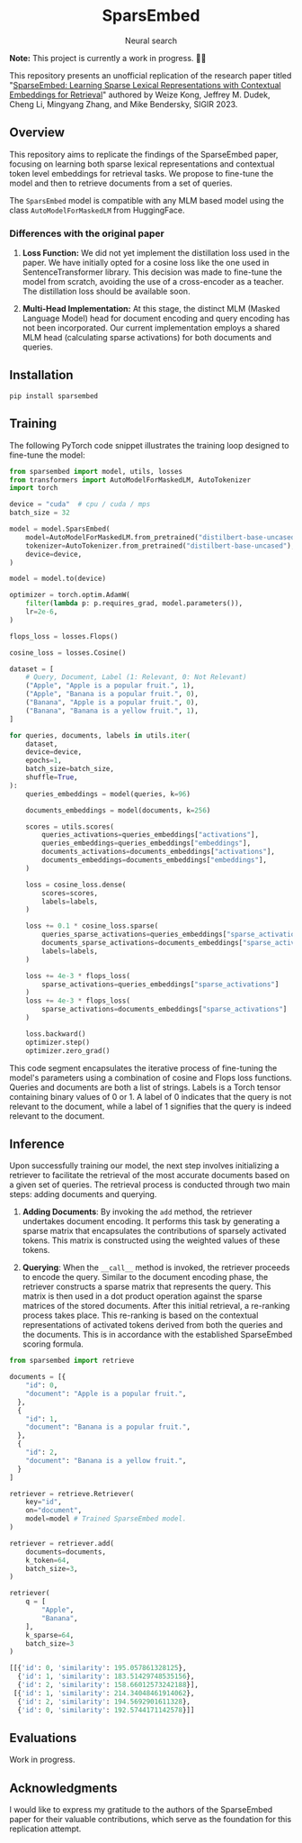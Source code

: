 <div align="center">
  <h1>SparsEmbed</h1>
  <p>Neural search</p>
</div>


**Note:** This project is currently a work in progress. 🔨🧹

This repository presents an unofficial replication of the research paper titled "[SparseEmbed: Learning Sparse Lexical Representations with Contextual Embeddings for Retrieval](https://research.google/pubs/pub52289/)" authored by Weize Kong, Jeffrey M. Dudek, Cheng Li, Mingyang Zhang, and Mike Bendersky, SIGIR 2023.

## Overview

This repository aims to replicate the findings of the SparseEmbed paper, focusing on learning both sparse lexical representations and contextual token level embeddings for retrieval tasks. We propose to fine-tune the model and then to retrieve documents from a set of queries.

The `SparsEmbed` model is compatible with any MLM based model using the class `AutoModelForMaskedLM` from HuggingFace.

### Differences with the original paper

1. **Loss Function:** We did not yet implement the distillation loss used in the paper. We have initially opted for a cosine loss like the one used in SentenceTransformer library. This decision was made to fine-tune the model from scratch, avoiding the use of a cross-encoder as a teacher. The distillation loss should be available soon.

2. **Multi-Head Implementation:** At this stage, the distinct MLM (Masked Language Model) head for document encoding and query encoding has not been incorporated. Our current implementation employs a shared MLM head (calculating sparse activations) for both documents and queries.

## Installation

```
pip install sparsembed
```

## Training

The following PyTorch code snippet illustrates the training loop designed to fine-tune the model:

```python
from sparsembed import model, utils, losses
from transformers import AutoModelForMaskedLM, AutoTokenizer
import torch

device = "cuda"  # cpu / cuda / mps
batch_size = 32

model = model.SparsEmbed(
    model=AutoModelForMaskedLM.from_pretrained("distilbert-base-uncased").to(device),
    tokenizer=AutoTokenizer.from_pretrained("distilbert-base-uncased"),
    device=device,
)

model = model.to(device)

optimizer = torch.optim.AdamW(
    filter(lambda p: p.requires_grad, model.parameters()),
    lr=2e-6,
)

flops_loss = losses.Flops()

cosine_loss = losses.Cosine()

dataset = [
    # Query, Document, Label (1: Relevant, 0: Not Relevant)
    ("Apple", "Apple is a popular fruit.", 1),
    ("Apple", "Banana is a popular fruit.", 0),
    ("Banana", "Apple is a popular fruit.", 0),
    ("Banana", "Banana is a yellow fruit.", 1),
]

for queries, documents, labels in utils.iter(
    dataset,
    device=device,
    epochs=1,
    batch_size=batch_size,
    shuffle=True,
):
    queries_embeddings = model(queries, k=96)

    documents_embeddings = model(documents, k=256)

    scores = utils.scores(
        queries_activations=queries_embeddings["activations"],
        queries_embeddings=queries_embeddings["embeddings"],
        documents_activations=documents_embeddings["activations"],
        documents_embeddings=documents_embeddings["embeddings"],
    )

    loss = cosine_loss.dense(
        scores=scores,
        labels=labels,
    )

    loss += 0.1 * cosine_loss.sparse(
        queries_sparse_activations=queries_embeddings["sparse_activations"],
        documents_sparse_activations=documents_embeddings["sparse_activations"],
        labels=labels,
    )

    loss += 4e-3 * flops_loss(
        sparse_activations=queries_embeddings["sparse_activations"]
    )
    loss += 4e-3 * flops_loss(
        sparse_activations=documents_embeddings["sparse_activations"]
    )

    loss.backward()
    optimizer.step()
    optimizer.zero_grad()
```

This code segment encapsulates the iterative process of fine-tuning the model's parameters using a combination of cosine and Flops loss functions. Queries and documents are both a list of strings. Labels is a Torch tensor containing binary values of 0 or 1. A label of 0 indicates that the query is not relevant to the document, while a label of 1 signifies that the query is indeed relevant to the document. 

## Inference

Upon successfully training our model, the next step involves initializing a retriever to facilitate the retrieval of the most accurate documents based on a given set of queries. The retrieval process is conducted through two main steps: adding documents and querying.

1. **Adding Documents**: By invoking the `add` method, the retriever undertakes document encoding. It performs this task by generating a sparse matrix that encapsulates the contributions of sparsely activated tokens. This matrix is constructed using the weighted values of these tokens.

2. **Querying**: When the `__call__` method is invoked, the retriever proceeds to encode the query. Similar to the document encoding phase, the retriever constructs a sparse matrix that represents the query. This matrix is then used in a dot product operation against the sparse matrices of the stored documents. After this initial retrieval, a re-ranking process takes place. This re-ranking is based on the contextual representations of activated tokens derived from both the queries and the documents. This is in accordance with the established SparseEmbed scoring formula.

```python
from sparsembed import retrieve

documents = [{
    "id": 0,
    "document": "Apple is a popular fruit.",
  },
  {
    "id": 1,
    "document": "Banana is a popular fruit.",
  },
  {
    "id": 2,
    "document": "Banana is a yellow fruit.",
  }
]

retriever = retrieve.Retriever(
    key="id", 
    on="document", 
    model=model # Trained SparseEmbed model.
)

retriever = retriever.add(
    documents=documents,
    k_token=64,
    batch_size=3,
)

retriever(
    q = [
        "Apple", 
        "Banana",
    ], 
    k_sparse=64, 
    batch_size=3
)
```

```python
[[{'id': 0, 'similarity': 195.057861328125},
  {'id': 1, 'similarity': 183.51429748535156},
  {'id': 2, 'similarity': 158.66012573242188}],
 [{'id': 1, 'similarity': 214.34048461914062},
  {'id': 2, 'similarity': 194.5692901611328},
  {'id': 0, 'similarity': 192.5744171142578}]]
```

## Evaluations

Work in progress.

## Acknowledgments

I would like to express my gratitude to the authors of the SparseEmbed paper for their valuable contributions, which serve as the foundation for this replication attempt.
